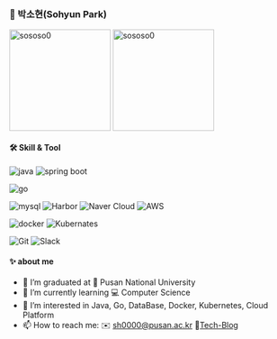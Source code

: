 <div>
  
### 🌱 박소현(Sohyun Park)    
<div style="display: flex, height:180px">
 <img align="center" src="https://github-readme-stats.vercel.app/api?username=sososo0&show_icons=true&locale=en" alt="sososo0" style="height:180px"  />  
  <img align="center" align="center" style="height:180px"  src="https://github-readme-stats.vercel.app/api/top-langs?username=sososo0&show_icons=true&locale=en&layout=compact" alt="sososo0" /> 

</div>

#### 🛠 Skill & Tool  

![java](https://img.shields.io/badge/-Java-ED8B00?style=flat-square&logo=java&logoColor=white)
![spring boot](https://img.shields.io/badge/Spring%20boot-6DB33F?style=flat-square&logo=springboot&logoColor=white)

![go](https://img.shields.io/badge/-Go-00D9ED?style=flat-square&logo=go&logoColor=white)

![mysql](https://img.shields.io/badge/MySQL-005C84?style=flat-square&logo=mysql&logoColor=white)
![Harbor](https://img.shields.io/badge/Harbor-DC382D?style=flat-square&logo=Harbor&logoColor=white)
![Naver Cloud](https://img.shields.io/badge/NAVER%20Cloud-03C75A?style=flat-square&logo=naver&logoColor=white)
![AWS](https://img.shields.io/badge/AWS-FF9900?style=flat-square&logo=amazonec2&logoColor=white)

![docker](https://img.shields.io/badge/Docker-2496ED?style=flat-square&logo=docker&logoColor=white)
![Kubernates](https://img.shields.io/badge/KUBERNETES-326CE5?style=flat-square&logo=Kubernetes&logoColor=white)

![Git](https://img.shields.io/badge/Git-F05032?style=flat-square&logo=Git&logoColor=white)
![Slack](https://img.shields.io/badge/Slack-4A154B?style=flat-square&logo=Slack&logoColor=white) 
 
#### ✨ about me

- 🔭 I’m graduated at 🏫 Pusan National University
- 🌱 I’m currently learning 💻 Computer Science
- 🤔 I’m interested in Java, Go, DataBase, Docker, Kubernetes, Cloud Platform
- 📫 How to reach me: ✉️ sh0000@pusan.ac.kr 📝[Tech-Blog](https://sososo-cs.tistory.com/)

</div>

<!--
**sososo0/sososo0** is a ✨ _special_ ✨ repository because its `README.md` (this file) appears on your GitHub profile.

Here are some ideas to get you started:

- 🔭 I’m currently working on ...
- 🌱 I’m currently learning ...
- 👯 I’m looking to collaborate on ...
- 🤔 I’m looking for help with ...
- 💬 Ask me about ...
- 📫 How to reach me: ...
- 😄 Pronouns: ...
- ⚡ Fun fact: ...
-->
